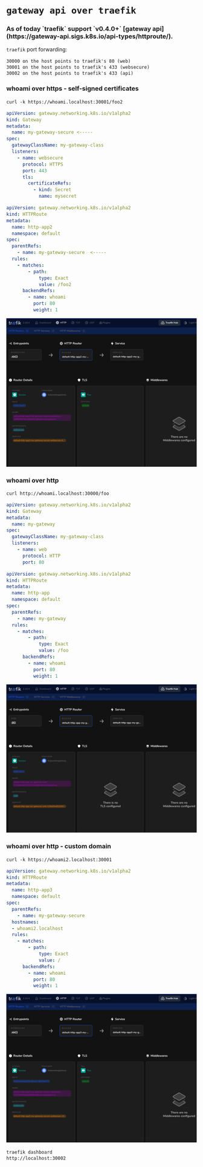 # `gateway api over traefik`


<h3>As of today `traefik` support `v0.4.0+` [gateway api](https://gateway-api.sigs.k8s.io/api-types/httproute/).</h3>

`traefik` port forwarding:

```
30000 on the host points to traefik's 80 (web)
30001 on the host points to traefik's 433 (websecure)
30002 on the host points to traefik's 433 (api)
```

<h3>whoami over https - self-signed certificates</h3>

```
curl -k https://whoami.localhost:30001/foo2
```
```yaml
apiVersion: gateway.networking.k8s.io/v1alpha2
kind: Gateway
metadata:
  name: my-gateway-secure <----- 
spec:
  gatewayClassName: my-gateway-class  
  listeners:
    - name: websecure
      protocol: HTTPS
      port: 443
      tls:
        certificateRefs:
          - kind: Secret
            name: mysecret
```

```yaml
apiVersion: gateway.networking.k8s.io/v1alpha2
kind: HTTPRoute
metadata:
  name: http-app2
  namespace: default
spec:
  parentRefs:
    - name: my-gateway-secure  <-----
  rules:
    - matches:
        - path:
            type: Exact
            value: /foo2
      backendRefs:
        - name: whoami
          port: 80
          weight: 1
```
![img.png](img/img1.png)


<h3>whoami over http</h3>

```
curl http://whoami.localhost:30000/foo
```

```yaml
apiVersion: gateway.networking.k8s.io/v1alpha2
kind: Gateway
metadata:
  name: my-gateway
spec:
  gatewayClassName: my-gateway-class
  listeners:
    - name: web
      protocol: HTTP
      port: 80
```

```yaml
apiVersion: gateway.networking.k8s.io/v1alpha2
kind: HTTPRoute
metadata:
  name: http-app
  namespace: default
spec:
  parentRefs:
    - name: my-gateway
  rules:
    - matches:
        - path:
            type: Exact
            value: /foo
      backendRefs:
        - name: whoami
          port: 80
          weight: 1
```
![img.png](img/img2.png)

<h3>whoami over http - custom domain</h3>

```
curl -k https://whoami2.localhost:30001
```
```yaml
apiVersion: gateway.networking.k8s.io/v1alpha2
kind: HTTPRoute
metadata:
  name: http-app3
  namespace: default
spec:
  parentRefs:
    - name: my-gateway-secure
  hostnames:
  - whoami2.localhost
  rules:
    - matches:
        - path:
            type: Exact
            value: /
      backendRefs:
        - name: whoami
          port: 80
          weight: 1
```

![img.png](img/img3.png)


```
traefik dashboard
http://localhost:30002
```


